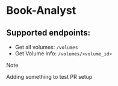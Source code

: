 # Book-Analyst

## Supported endpoints:

* Get all volumes: ```/volumes```
* Get Volume Info: ```/volumes/<volume_id>```
    
> [!NOTE]
> Adding something to test PR setup

